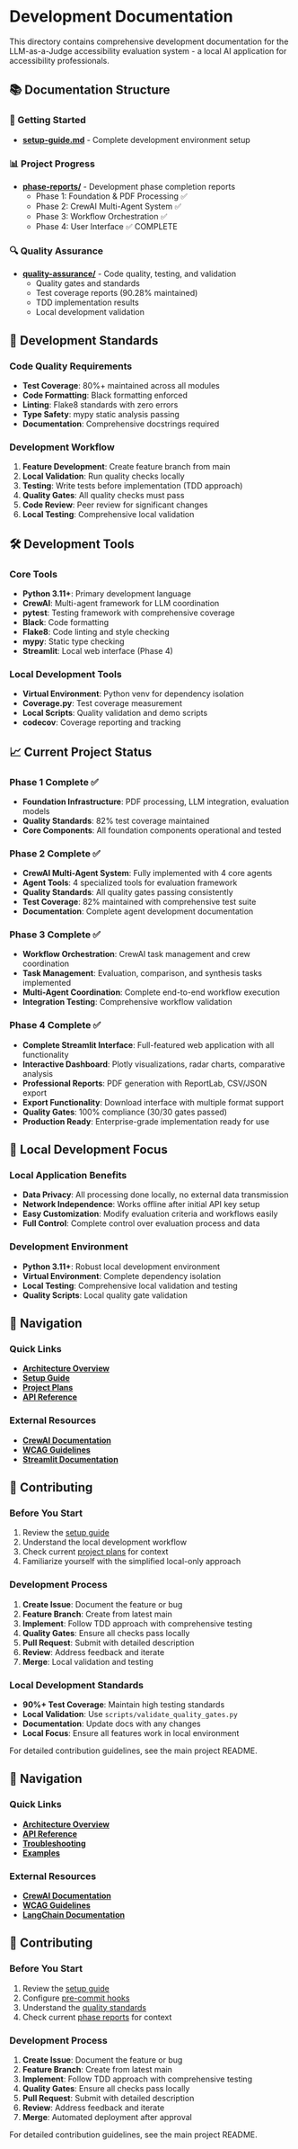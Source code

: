 # Development Documentation

This directory contains comprehensive development documentation for the LLM-as-a-Judge accessibility evaluation system - a local AI application for accessibility professionals.

## 📚 Documentation Structure

### 🚀 Getting Started
- **[setup-guide.md](./setup-guide.md)** - Complete development environment setup

### 📊 Project Progress
- **[phase-reports/](./phase-reports/)** - Development phase completion reports
  - Phase 1: Foundation & PDF Processing ✅
  - Phase 2: CrewAI Multi-Agent System ✅
  - Phase 3: Workflow Orchestration ✅
  - Phase 4: User Interface ✅ COMPLETE

### 🔍 Quality Assurance
- **[quality-assurance/](./quality-assurance/)** - Code quality, testing, and validation
  - Quality gates and standards
  - Test coverage reports (90.28% maintained)
  - TDD implementation results
  - Local development validation

## 🎯 Development Standards

### Code Quality Requirements
- **Test Coverage**: 80%+ maintained across all modules
- **Code Formatting**: Black formatting enforced
- **Linting**: Flake8 standards with zero errors
- **Type Safety**: mypy static analysis passing
- **Documentation**: Comprehensive docstrings required

### Development Workflow
1. **Feature Development**: Create feature branch from main
2. **Local Validation**: Run quality checks locally
3. **Testing**: Write tests before implementation (TDD approach)
4. **Quality Gates**: All quality checks must pass
5. **Code Review**: Peer review for significant changes
6. **Local Testing**: Comprehensive local validation

## 🛠️ Development Tools

### Core Tools
- **Python 3.11+**: Primary development language
- **CrewAI**: Multi-agent framework for LLM coordination
- **pytest**: Testing framework with comprehensive coverage
- **Black**: Code formatting
- **Flake8**: Code linting and style checking
- **mypy**: Static type checking
- **Streamlit**: Local web interface (Phase 4)

### Local Development Tools
- **Virtual Environment**: Python venv for dependency isolation
- **Coverage.py**: Test coverage measurement
- **Local Scripts**: Quality validation and demo scripts
- **codecov**: Coverage reporting and tracking

## 📈 Current Project Status

### Phase 1 Complete ✅
- **Foundation Infrastructure**: PDF processing, LLM integration, evaluation models
- **Quality Standards**: 82% test coverage maintained
- **Core Components**: All foundation components operational and tested

### Phase 2 Complete ✅
- **CrewAI Multi-Agent System**: Fully implemented with 4 core agents
- **Agent Tools**: 4 specialized tools for evaluation framework
- **Quality Standards**: All quality gates passing consistently
- **Test Coverage**: 82% maintained with comprehensive test suite
- **Documentation**: Complete agent development documentation

### Phase 3 Complete ✅
- **Workflow Orchestration**: CrewAI task management and crew coordination
- **Task Management**: Evaluation, comparison, and synthesis tasks implemented
- **Multi-Agent Coordination**: Complete end-to-end workflow execution
- **Integration Testing**: Comprehensive workflow validation

### Phase 4 Complete ✅
- **Complete Streamlit Interface**: Full-featured web application with all functionality
- **Interactive Dashboard**: Plotly visualizations, radar charts, comparative analysis
- **Professional Reports**: PDF generation with ReportLab, CSV/JSON export
- **Export Functionality**: Download interface with multiple format support
- **Quality Gates**: 100% compliance (30/30 gates passed)
- **Production Ready**: Enterprise-grade implementation ready for use

## 🔧 Local Development Focus

### Local Application Benefits
- **Data Privacy**: All processing done locally, no external data transmission
- **Network Independence**: Works offline after initial API key setup
- **Easy Customization**: Modify evaluation criteria and workflows easily
- **Full Control**: Complete control over evaluation process and data

### Development Environment
- **Python 3.11+**: Robust local development environment
- **Virtual Environment**: Complete dependency isolation
- **Local Testing**: Comprehensive local validation and testing
- **Quality Scripts**: Local quality gate validation

## 🔗 Navigation

### Quick Links
- **[Architecture Overview](../architecture/system-overview.md)**
- **[Setup Guide](./setup-guide.md)**
- **[Project Plans](../../plans/)**
- **[API Reference](../api-reference/)**

### External Resources
- **[CrewAI Documentation](https://docs.crewai.com/)**
- **[WCAG Guidelines](https://www.w3.org/WAI/WCAG21/quickref/)**
- **[Streamlit Documentation](https://docs.streamlit.io/)**

## 🤝 Contributing

### Before You Start
1. Review the [setup guide](./setup-guide.md)
2. Understand the local development workflow
3. Check current [project plans](../../plans/) for context
4. Familiarize yourself with the simplified local-only approach

### Development Process
1. **Create Issue**: Document the feature or bug
2. **Feature Branch**: Create from latest main
3. **Implement**: Follow TDD approach with comprehensive testing
4. **Quality Gates**: Ensure all checks pass locally
5. **Pull Request**: Submit with detailed description
6. **Review**: Address feedback and iterate
7. **Merge**: Local validation and testing

### Local Development Standards
- **90%+ Test Coverage**: Maintain high testing standards
- **Local Validation**: Use `scripts/validate_quality_gates.py`
- **Documentation**: Update docs with any changes
- **Local Focus**: Ensure all features work in local environment

For detailed contribution guidelines, see the main project README.

## 🔗 Navigation

### Quick Links
- **[Architecture Overview](../architecture/system-overview.md)**
- **[API Reference](../api-reference/)**
- **[Troubleshooting](../troubleshooting/)**
- **[Examples](../examples/)**

### External Resources
- **[CrewAI Documentation](https://docs.crewai.com/)**
- **[WCAG Guidelines](https://www.w3.org/WAI/WCAG21/quickref/)**
- **[LangChain Documentation](https://python.langchain.com/)**

## 🤝 Contributing

### Before You Start
1. Review the [setup guide](./setup-guide.md)
2. Configure [pre-commit hooks](./pre-commit-setup.md)
3. Understand the [quality standards](./quality-assurance/)
4. Check current [phase reports](./phase-reports/) for context

### Development Process
1. **Create Issue**: Document the feature or bug
2. **Feature Branch**: Create from latest main
3. **Implement**: Follow TDD approach with comprehensive testing
4. **Quality Gates**: Ensure all checks pass locally
5. **Pull Request**: Submit with detailed description
6. **Review**: Address feedback and iterate
7. **Merge**: Automated deployment after approval

For detailed contribution guidelines, see the main project README.
